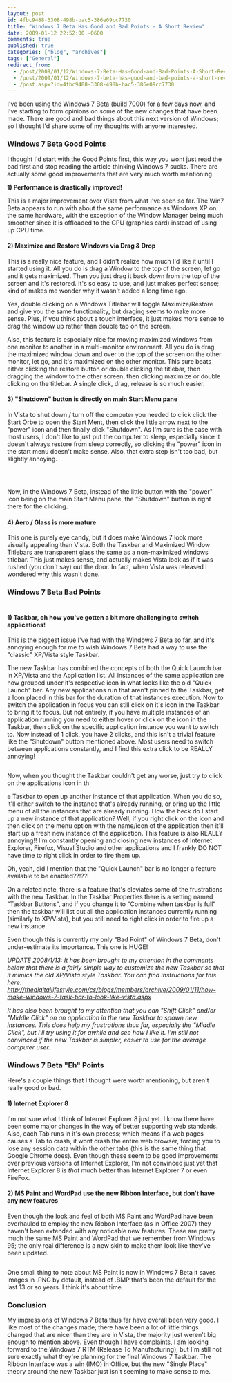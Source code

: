 ```yaml
---
layout: post
id: 4fbc9488-3308-498b-bac5-386e09cc7730
title: "Windows 7 Beta Has Good and Bad Points - A Short Review"
date: 2009-01-12 22:52:00 -0600
comments: true
published: true
categories: ["blog", "archives"]
tags: ["General"]
redirect_from: 
  - /post/2009/01/12/Windows-7-Beta-Has-Good-and-Bad-Points-A-Short-Review
  - /post/2009/01/12/windows-7-beta-has-good-and-bad-points-a-short-review
  - /post.aspx?id=4fbc9488-3308-498b-bac5-386e09cc7730
---
```

<!-- more -->
<p>I've been using the Windows 7 Beta (build 7000) for a few days now, and I've starting to form opinions on some of the new changes that have been made. There are good and bad things about this next version of Windows; so I thought I'd share some of my thoughts with anyone interested.</p>
<h3>Windows 7 Beta Good Points</h3>
<p>I thought I'd start with the Good Points first, this way you wont just read the bad first and stop reading the article thinking Windows 7 sucks. There are actually some good improvements that are very much worth mentioning.</p>
<p><strong>1) Performance is drastically improved!</strong></p>
<p>This is a major improvement over Vista from what I've seen so far. The Win7 Beta appears to run with about the same performance as Windows XP on the same hardware, with the exception of the Window Manager being much smoother since it is offloaded to the GPU (graphics card) instead of using up CPU time.</p>
<h4>2) Maximize and Restore Windows via Drag &amp; Drop</h4>
<p>This is a really nice feature, and I didn't realize how much I'd like it until I started using it. All you do is drag a Window to the top of the screen, let go and it gets maximized. Then you just drag it back down from the top of the screen and it's restored. It's so easy to use, and just makes perfect sense; kind of makes me wonder why it wasn't added a long time ago.</p>
<p>Yes, double clicking on a Windows Titlebar will toggle Maximize/Restore and give you the same functionality, but draging seems to make more sense. Plus, if you think about a touch interface, it just makes more sense to drag the window up rather than double tap on the screen.</p>
<p>Also, this feature is especially nice for moving maximized windows from one monitor to another in a multi-monitor environment. All you do is drag the maximized window down and over to the top of the screen on the other monitor, let go, and it's maximized on the other monitor. This sure beats either clicking the restore button or double clicking the titlebar, then dragging the window to the other screen, then clicking maximize or double clicking on the titlebar. A single click, drag, release is so much easier.</p>
<h4>3) "Shutdown" button is directly on main Start Menu pane</h4>
<p>In Vista to shut down / turn off the computer you needed to click click the Start Orbe to open the Start Ment, then click the little arrow next to the "power" icon and then finally click "Shutdown". As I'm sure is the case with most users, I don't like to just put the computer to sleep, especially since it doesn't always restore from sleep correctly, so clicking the "power" icon in the start menu doesn't make sense. Also, that extra step isn't too bad, but slightly annoying.</p>
<p><img src="/images/postsWin7Beta-StartMenu-ShutdownButton.png" alt="" /></p>
<p>&nbsp;</p>
<p>Now, in the Windows 7 Beta, instead of the little button with the "power" icon being on the main Start Menu pane, the "Shutdown" button is right there for the clicking.&nbsp;</p>
<h4>4) Aero / Glass is more mature</h4>
<p>This one is purely eye candy, but it does make Windows 7 look more visually appealing than Vista. Both the Taskbar and Maximized Window Titlebars are transparent glass the same as a non-maximized windows titlebar. This just makes sense, and actually makes Vista look as if it was rushed (you don't say) out the door. In fact, when Vista was released I wondered why this wasn't done.</p>
<h3>Windows 7 Beta Bad Points <br /><br /></h3>
<h4><strong>1) Taskbar, oh how you've gotten a bit more challenging to switch applications!<br /></strong></h4>
<p>This is the biggest issue I've had with the Windows 7 Beta so far, and it's annoying enough for me to wish Windows 7 Beta had a way to use the "classic" XP/Vista style Taskbar.</p>
<p>The new Taskbar has combined the concepts of both the Quick Launch bar in XP/Vista and the Application list. All instances of the same application are now grouped under it's respective icon in what looks like the old "Quick Launch" bar. Any new applications run that aren't pinned to the Taskbar, get a Icon placed in this bar for the duration of that instances execution. Now to switch the application in focus you can still click on it's icon in the Taskbar to bring it to focus. But not entirely, if you have multiple instances of an application running you need to either hover or click on the icon in the Taskbar, then click on the specific application instance you want to switch to. Now instead of 1 click, you have 2 clicks, and this isn't a trivial feature like the "Shutdown" button mentioned above. Most users need to switch between applications constantly, and I find this extra click to be REALLY annoying!</p>
<p><img src="/images/postsWin7Beta-TaskbarCombinedQuickLaunch.png" alt="" /></p>
<p>Now, when you thought the Taskbar couldn't get any worse, just try to click on the applications icon in th</p>
<p>e Taskbar to open up another instance of that application. When you do so, it'll either switch to the instance that's already running, or bring up the little menu of all the instances that are already running. How the heck do I start up a new instance of that application? Well, if you right click on the icon and then click on the menu option with the name/icon of the application then it'll start up a fresh new instance of the application. This feature is also REALLY annoying!! I'm constantly opening and closing new instances of Internet Explorer, Firefox, Visual Studio and other applications and I frankly DO NOT have time to right click in order to fire them up.</p>
<p>Oh, yeah, did I mention that the "Quick Launch" bar is no longer a feature available to be enabled??!??!</p>
<p>On a related note, there is a feature that's eleviates some of the frustrations with the new Taskbar. In the Taskbar Properties there is a setting named "Taskbar Buttons", and if you change it to "Combine when taskbar is full" then the taskbar will list out all the application instances currently running (similarly to XP/Vista), but you still need to right click in order to fire up a new instance.</p>
<p>Even though this is currently my only "Bad Point" of Windows 7 Beta, don't under-estimate its importance. This one is HUGE!</p>
<p><em>UPDATE 2008/1/13: It has been brought to my attention in the comments below that there is a fairly simple way to customize the new Taskbar so that it mimics the old XP/Vista style Taskbar. You can find instructions for this here:&nbsp; <a href="http://thedigitallifestyle.com/cs/blogs/members/archive/2009/01/11/how-make-windows-7-task-bar-to-look-like-vista.aspx">http://thedigitallifestyle.com/cs/blogs/members/archive/2009/01/11/how-make-windows-7-task-bar-to-look-like-vista.aspx</a></em></p>
<p><em>It has also been brought to my attention that you can "Shift Click" and/or "Middle Click" on an application in the new Taskbar to spawn new instances. This does help my frustrations thus far, especially the "Middle Click", but I'll try using it for awhile and see how I like it. I'm still not convinced if the new Taskbar is simpler, easier to use for the average computer user.</em></p>
<h3>Windows 7 Beta "Eh" Points</h3>
<p>Here's a couple things that I thought were worth mentioning, but aren't really good or bad.</p>
<h4>1) Internet Explorer 8</h4>
<p>I'm not sure what I think of Internet Explorer 8 just yet. I know there have been some major changes in the way of better supporting web standards. Also, each Tab runs in it's own process; which means if a web pages causes a Tab to crash, it wont crash the entire web browser, forcing you to lose any session data within the other tabs (this is the same thing that Google Chrome does). Even though these seem to be good improvements over previous versions of Internet Explorer, I'm not convinced just yet that Internet Explorer 8 is <em>that</em> much better than Internet Explorer 7 or even FireFox.</p>
<h4>2) MS Paint and WordPad use the new Ribbon Interface, but don't have any new features</h4>
<p>Even though the look and feel of both MS Paint and WordPad have been overhauled to employ the new Ribbon Interface (as in Office 2007) they haven't been extended with any noticable new features. These are pretty much the same MS Paint and WordPad that we remember from Windows 95; the only real difference is a new skin to make them look like they've been updated.</p>
<p><img src="/images/postsWin7-MSPaint-Ribbon.png" alt="" /></p>
<p>One small thing to note about MS Paint is now in Windows 7 Beta it saves images in .PNG by default, instead of .BMP that's been the default for the last 13 or so years. I think it's about time.</p>
<h3>Conclusion</h3>
<p>My impressions of Windows 7 Beta thus far have overall been very good. I like most of the changes made; there have been a lot of little things changed that are nicer than they are in Vista, the majority just weren't big enough to mention above. Even though I have complaints, I am looking forward to the Windows 7 RTM (Release To Manufacturing), but I'm still not sure exactly what they're planning for the final Windows 7 Taskbar. The Ribbon Interface was a win (IMO) in Office, but the new "Single Place" theory around the new Taskbar just isn't seeming to make sense to me.</p>
